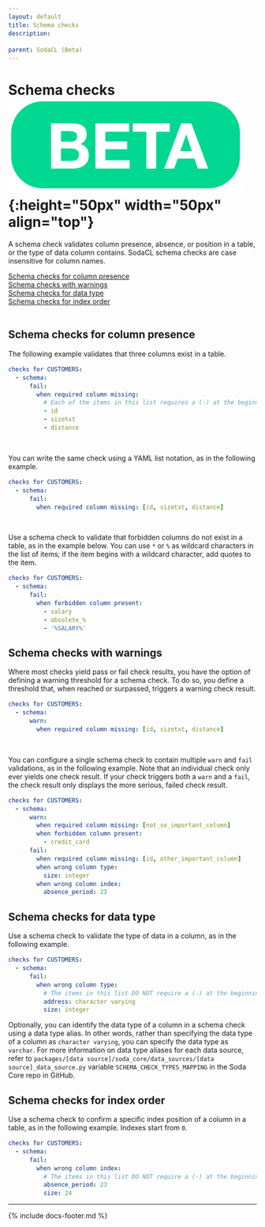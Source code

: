 ```yaml
---
layout: default
title: Schema checks
description: 

parent: SodaCL (Beta)
---
```


# Schema checks ![beta](/assets/images/beta.png){:height="50px" width="50px" align="top"}

A schema check validates column presence, absence, or position in a table, or the type of data column contains. SodaCL schema checks are case insensitive for column names.

[Schema checks for column presence](#schema-checks-for-column-presence)<br />
[Schema checks with warnings](#schema-checks-with-warnings)<br />
[Schema checks for data type](#schema-checks-for-data-type)<br />
[Schema checks for index order](#schema-checks-for-index-order)<br />
<br />

## Schema checks for column presence

The following example validates that three columns exist in a table.
```yaml
checks for CUSTOMERS:
  - schema:
      fail:
        when required column missing:
          # Each of the items in this list requires a (-) at the beginning of the line
          - id
          - sizetxt
          - distance
```

<br />

You can write the same check using a YAML list notation, as in the following example.
```yaml
checks for CUSTOMERS:
  - schema:
      fail:
        when required column missing: [id, sizetxt, distance]
```

<br />

Use a schema check to validate that forbidden columns do not exist in a table, as in the example below. You can use `*` or `%` as wildcard characters in the list of items; if the item begins with a wildcard character, add quotes to the item. 
```yaml
checks for CUSTOMERS:
  - schema:
      fail:
        when forbidden column present:
          - salary
          - obsolete_%
          - '%SALARY%'
```

## Schema checks with warnings

Where most checks yield pass or fail check results, you have the option of defining a warning threshold for a schema check. To do so, you define a threshold that, when reached or surpassed, triggers a warning check result.
```yaml
checks for CUSTOMERS:
  - schema:
      warn:
        when required column missing: [id, sizetxt, distance]
```

<br />

You can configure a single schema check to contain multiple `warn` and `fail` validations, as in the following example. Note that an individual check only ever yields one check result. If your check triggers both a `warn` and a `fail`, the check result only displays the more serious, failed check result. 
```yaml
checks for CUSTOMERS:
  - schema:
      warn:
        when required column missing: [not_so_important_column]
        when forbidden column present:
          - credit_card
      fail:
        when required column missing: [id, other_important_column]
        when wrong column type:
          size: integer
        when wrong column index:
          absence_period: 23
```

## Schema checks for data type
Use a schema check to validate the type of data in a column, as in the following example.
```yaml
checks for CUSTOMERS:
  - schema:
      fail:
        when wrong column type:
          # The items in this list DO NOT require a (-) at the beginning of the line
          address: character varying
          size: integer
```

Optionally, you can identify the data type of a column in a schema check using a data type alias. In other words, rather than specifying the data type of a column as `character varying`, you can specify the data type as `varchar`. For more information on data type aliases for each data source, refer to `packages/[data source]/soda_core/data_sources/[data source]_data_source.py` variable `SCHEMA_CHECK_TYPES_MAPPING` in the Soda Core repo in GitHub.

## Schema checks for index order
Use a schema check to confirm a specific index position of a column in a table, as in the following example. Indexes start from `0`. 
```yaml
checks for CUSTOMERS:
  - schema:
      fail:
        when wrong column index:
          # The items in this list DO NOT require a (-) at the beginning of the line
          absence_period: 23
          size: 24
```

<!--
Verify schema changes over time.

(Coming soon)

This check will warn when anything changes in the schema:
```yaml
checks for CUSTOMERS:
  - schema:
      warn:
        when schema changes: any
```

`when schema changes` requires at least a Free Developer Soda Cloud account for storing the historic schema measurements

But it is also possible to list individual changes on which to fail or warn:
```yaml
checks for CUSTOMERS:
  - schema:
      fail:
        when schema changes:
          # Each of the following schema changes is optional.  When you want to fail on any of the
          # changes, consider using 'all' like in the above example
          - column add
          - column delete
          - column type change
          - column index change
```
-->

---
{% include docs-footer.md %}